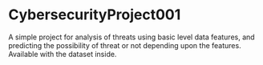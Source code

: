 # CybersecurityProject001
A simple project for analysis of threats using basic level data features, and predicting the possibility of threat or not depending upon the features. Available with the dataset inside.
